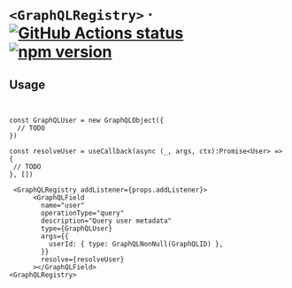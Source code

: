 # `<GraphQLRegistry>` &middot;  <a href="https://github.com/heineiuo/react-graphql-registry/actions"><img style="max-width:100%" alt="GitHub Actions status" src="https://github.com/heineiuo/react-graphql-registry/workflows/CI/badge.svg"></a>  <a href="https://www.npmjs.com/package/react-graphql-registry"><img style="max-width:100%" alt="npm version" src="https://img.shields.io/npm/v/react-graphql-registry.svg?style=flat"></a>  


## Usage

```tsx


const GraphQLUser = new GraphQLObject({
  // TODO
})

const resolveUser = useCallback(async (_, args, ctx):Promise<User> => {
 // TODO
}, [])

 <GraphQLRegistry addListener={props.addListener}>
      <GraphQLField
        name="user"
        operationType="query"
        description="Query user metadata"
        type={GraphQLUser}
        args={{
          userId: { type: GraphQLNonNull(GraphQLID) },
        }}
        resolve={resolveUser}
      ></GraphQLField>
<GraphQLRegistry>
```